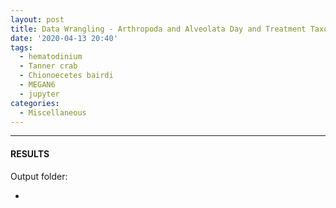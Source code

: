 ```yaml
---
layout: post
title: Data Wrangling - Arthropoda and Alveolata Day and Treatment Taxonomic RNAseq FastQ Extractions
date: '2020-04-13 20:40'
tags: 
  - hematodinium
  - Tanner crab
  - Chionoecetes bairdi
  - MEGAN6
  - jupyter
categories: 
  - Miscellaneous
---
```




---

#### RESULTS

Output folder:

- []()

